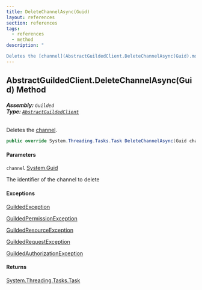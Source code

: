 ```yaml
---
title: DeleteChannelAsync(Guid)
layout: references
section: references
tags:
  - references
  - method
description: "

Deletes the [channel](AbstractGuildedClient.DeleteChannelAsync(Guid).md#Guilded.AbstractGuildedClient.DeleteChannelAsync(Guid).channel 'Guilded.AbstractGuildedClient.DeleteChannelAsync(Guid).channel')."
---
```


## AbstractGuildedClient.DeleteChannelAsync(Guid) Method
###### **Assembly:** `Guilded`<br/>**Type:** [`AbstractGuildedClient`](AbstractGuildedClient.md 'Guilded.AbstractGuildedClient')

Deletes the [channel](AbstractGuildedClient.DeleteChannelAsync(Guid).md#Guilded.AbstractGuildedClient.DeleteChannelAsync(Guid).channel 'Guilded.AbstractGuildedClient.DeleteChannelAsync(Guid).channel').

```csharp
public override System.Threading.Tasks.Task DeleteChannelAsync(Guid channel);
```
#### Parameters

<a name='Guilded.AbstractGuildedClient.DeleteChannelAsync(Guid).channel'></a>

`channel` [System.Guid](https://docs.microsoft.com/en-us/dotnet/api/System.Guid 'System.Guid')

The identifier of the channel to delete

#### Exceptions

[GuildedException](GuildedException.md 'Guilded.Base.GuildedException')

[GuildedPermissionException](GuildedPermissionException.md 'Guilded.Base.GuildedPermissionException')

[GuildedResourceException](GuildedResourceException.md 'Guilded.Base.GuildedResourceException')

[GuildedRequestException](GuildedRequestException.md 'Guilded.Base.GuildedRequestException')

[GuildedAuthorizationException](GuildedAuthorizationException.md 'Guilded.Base.GuildedAuthorizationException')

#### Returns
[System.Threading.Tasks.Task](https://docs.microsoft.com/en-us/dotnet/api/System.Threading.Tasks.Task 'System.Threading.Tasks.Task')